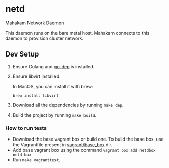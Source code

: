 # netd
Mahakam Network Daemon

This daemon runs on the bare metal host. Mahakam connects to this daemon to provision cluster network.

## Dev Setup

1. Ensure Golang and [go-dep](https://github.com/golang/dep) is installed.
2. Ensure libvirt installed.

    In MacOS, you can install it with brew:

    ```
    brew install libvirt
    ```

3. Download all the dependencies by running `make dep`.
4. Build the project by running `make build`.

### How to run tests

  * Download the base vagrant box or build one. To build the base box, use the Vagrantfile present in [vagrant/base_box](vagrant/base_box) dir.
  * Add base vagrant box using the command `vagrant box add netdbox netd.box`
  * Run `make vagranttest`.

